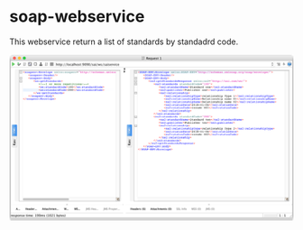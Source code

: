 # soap-webservice

This webservice return a list of standards by standadrd code.

![alt text](https://github.com/rswijesena/soap-webservice/blob/master/webservice/src/main/resources/sample.png)
